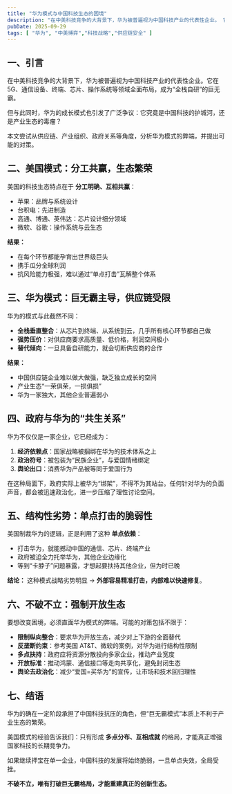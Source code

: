 ```yaml
---
title: "华为模式与中国科技生态的困境"
description: "在中美科技竞争的大背景下，华为被普遍视为中国科技产业的代表性企业。 它在 5G、通信设备、终端、芯片、操作系统等领域全面布局，成为“全栈自研”的巨无霸。但与此同时，华为的成长模式也引发了广泛争议：它究竟是中国科技的护城河，还是产业生态的毒瘤？本文尝试从供应链、产业组织、政府关系等角度，分析华为模式的弊端，并提出可能的对策"
pubDate: 2025-09-29
tags: [ "华为", "中美博弈","科技战略","供应链安全" ]
---
```


## 一、引言

在中美科技竞争的大背景下，华为被普遍视为中国科技产业的代表性企业。它在 5G、通信设备、终端、芯片、操作系统等领域全面布局，成为“全栈自研”的巨无霸。

但与此同时，华为的成长模式也引发了广泛争议：它究竟是中国科技的护城河，还是产业生态的毒瘤？

本文尝试从供应链、产业组织、政府关系等角度，分析华为模式的弊端，并提出可能的对策。

## 二、美国模式：分工共赢，生态繁荣

美国的科技生态特点在于 **分工明确、互相共赢**：

- 苹果：品牌与系统设计
- 台积电：先进制造
- 高通、博通、英伟达：芯片设计细分领域
- 微软、谷歌：操作系统与云生态

**结果：**

- 在每个环节都能孕育出世界级巨头
- 携手瓜分全球利润
- 抗风险能力极强，难以通过“单点打击”瓦解整个体系

## 三、华为模式：巨无霸主导，供应链受限

华为的模式与此截然不同：

- **全栈垂直整合**：从芯片到终端、从系统到云，几乎所有核心环节都自己做
- **强势压价**：对供应商要求高质量、低价格，利润空间极小
- **替代倾向**：一旦具备自研能力，就会切断供应商的合作

**结果：**

- 中国供应链企业难以做大做强，缺乏独立成长的空间
- 产业生态“一荣俱荣，一损俱损”
- 华为一家独大，其他企业普遍弱小

## 四、政府与华为的“共生关系”

华为不仅仅是一家企业，它已经成为：

1. **经济依赖点**：国家战略被捆绑在华为的技术体系之上
2. **政治符号**：被包装为“民族企业”，与爱国情绪绑定
3. **舆论出口**：消费华为产品被等同于爱国行为

在这种局面下，政府实际上被华为“绑架”，不得不为其站台。任何针对华为的负面声音，都会被迅速政治化，进一步压缩了理性讨论空间。

## 五、结构性劣势：单点打击的脆弱性

美国制裁华为的逻辑，正是利用了这种 **单点依赖**：

- 打击华为，就能撼动中国的通信、芯片、终端产业
- 政府被迫全力托举华为，其他企业边缘化
- 等到“卡脖子”问题暴露，才想起要扶持其他企业，但为时已晚

**结论：**
这种模式战略劣势明显 → **外部容易精准打击，内部难以快速修复**。

## 六、不破不立：强制开放生态

要想改变困境，必须直面华为模式的弊端。可能的对策包括不限于：

- **限制纵向整合**：要求华为开放生态，减少对上下游的全面替代
- **反垄断约束**：参考美国 AT&T、微软的案例，对华为进行结构性限制
- **多点扶持**：政府应将资源分散投向多家企业，推动产业宽度
- **开放标准**：推动鸿蒙、通信接口等走向共享化，避免封闭生态
- **舆论去政治化**：减少“爱国=买华为”的宣传，让市场和技术回归理性

## 七、结语

华为的确在一定阶段承担了中国科技抗压的角色，但“巨无霸模式”本质上不利于产业生态的繁荣。

美国模式的经验告诉我们：只有形成 **多点分布、互相成就** 的格局，才能真正增强国家科技的长期竞争力。

如果继续押宝在单一企业，中国科技的发展将始终脆弱，一旦单点失效，全局受挫。

**不破不立，唯有打破巨无霸格局，才能重建真正的创新生态。**